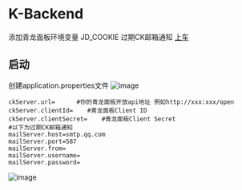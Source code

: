 # K-Backend
添加青龙面板环境变量 JD_COOKIE 过期CK邮箱通知
[上车](http://81.69.228.131:9002)
## 启动
创建application.properties文件
![image](https://github.com/Fanta024/K-Backend/assets/80446671/32b2db47-9271-482e-b17c-d291f2b74c80)
```properties
ckServer.url=      #你的青龙面板开放api地址 例如http://xxx:xxx/open
ckServer.clientId=    #青龙面板Client ID
ckServer.clientSecret=    #青龙面板Client Secret
#以下为过期CK邮箱通知
mailServer.host=smtp.qq.com
mailServer.port=587
mailServer.from=
mailServer.username=
mailServer.password=
```
![image](https://github.com/Fanta024/K-Backend/assets/80446671/774e08b1-cd06-4f39-9031-91044a1f8e3c)

